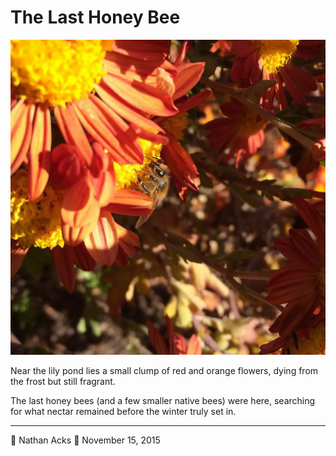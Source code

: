 # The Last Honey Bee

![A honey bee rests on a cluster of striking orange flowers](assets/511060aa4dbb2a126b84db1aade35f1a.webp)

Near the lily pond lies a small clump of red and orange flowers, dying from the frost but still fragrant.

The last honey bees (and a few smaller native bees) were here, searching for what nectar remained before the winter truly set in.

- - - -

👤 Nathan Acks
📅 November 15, 2015
